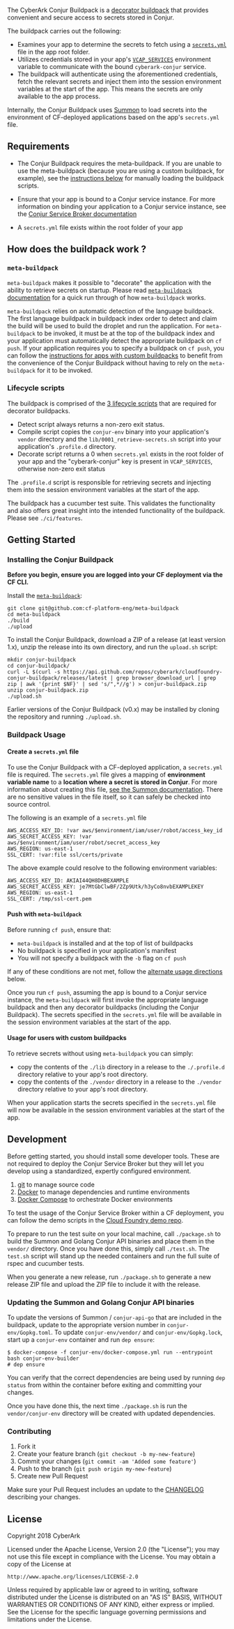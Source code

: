 The CyberArk Conjur Buildpack is a [decorator buildpack](https://github.com/cf-platform-eng/meta-buildpack#what-is-a-decorator) that provides convenient and secure access to secrets stored in Conjur.

The buildpack carries out the following:

+ Examines your app to determine the secrets to fetch using a [`secrets.yml`](https://cyberark.github.io/summon/#secrets.yml) file in the app root folder.
+ Utilizes credentials stored in your app's [`VCAP_SERVICES`](https://docs.run.pivotal.io/devguide/deploy-apps/environment-variable.html#VCAP-SERVICES) environment variable to communicate with the bound `cyberark-conjur` service.
+ The buildpack will authenticate using the aforementioned credentials, fetch the relevant secrets and inject them into the session environment variables at the start of the app. This means the secrets are only available to the app process.

Internally, the Conjur Buildpack uses [Summon](https://cyberark.github.io/summon/) to load secrets into the environment of CF-deployed applications based on the app's `secrets.yml` file.

## Requirements

+ The Conjur Buildpack requires the meta-buildpack. If you are unable to use the meta-buildpack (because you are using a custom buildpack, for example), see the [instructions below](#custom-buildpack-usage) for manually loading the buildpack scripts.

+ Ensure that your app is bound to a Conjur service instance. For more information on binding your application to a Conjur service instance, see the [Conjur Service Broker documentation](https://github.com/conjurinc/conjur-service-broker#binding-your-application-to-the-conjur-service)

+ A `secrets.yml` file exists within the root folder of your app

## How does the buildpack work ?

### `meta-buildpack`

`meta-buildpack` makes it possible to "decorate" the application with the ability to retrieve secrets on startup. Please read [`meta-buildpack` documentation](https://github.com/cf-platform-eng/meta-buildpack#how-it-works) for a quick run through of how `meta-buildpack` works.

`meta-buildpack` relies on automatic detection of the language buildpack. The first language buildpack in buildpack index order to detect and claim the build will be used to build the droplet and run the application. For `meta-buildpack` to be invoked, it must be at the top
of the buildpack index and your application must automatically detect the appropriate buildpack on `cf push`. If your application requires you to specify a buildpack on `cf push`, you can follow the [instructions for apps with custom buildpacks](#custom-buildpack-usage) to benefit from the convenience of the Conjur Buildpack without having to rely on the `meta-buildpack` for it to be invoked.

### Lifecycle scripts

The buildpack is comprised of the [3 lifecycle scripts](https://github.com/cf-platform-eng/meta-buildpack#how-to-write-a-decorator) that are required for decorator buildpacks.

+ Detect script always returns a non-zero exit status.
+ Compile script copies the `conjur-env` binary into your application's `vendor` directory and the `lib/0001_retrieve-secrets.sh` script into your application's `.profile.d` directory.
+ Decorate script returns a 0 when `secrets.yml` exists in the root folder of your app and the "cyberark-conjur" key is present in `VCAP_SERVICES`, otherwise non-zero exit status

The `.profile.d` script is responsible for retrieving secrets and injecting them into the session environment variables at the start of the app.

The buildpack has a cucumber test suite. This validates the functionality and also offers great insight into the intended functionality of the buildpack. Please see `./ci/features`.

## Getting Started

### Installing the Conjur Buildpack

**Before you begin, ensure you are logged into your CF deployment via the CF CLI.**

Install the [`meta-buildpack`](https://github.com/cf-platform-eng/meta-buildpack):
```
git clone git@github.com:cf-platform-eng/meta-buildpack
cd meta-buildpack
./build
./upload
```

To install the Conjur Buildpack, download a ZIP of a release (at least version 1.x), unzip the release into its own directory, and run the `upload.sh` script:
```
mkdir conjur-buildpack
cd conjur-buildpack/
curl -L $(curl -s https://api.github.com/repos/cyberark/cloudfoundry-conjur-buildpack/releases/latest | grep browser_download_url | grep zip | awk '{print $NF}' | sed 's/",*//g') > conjur-buildpack.zip
unzip conjur-buildpack.zip
./upload.sh
```

Earlier versions of the Conjur Buildpack (v0.x) may be installed by cloning the repository and running `./upload.sh`.

### Buildpack Usage

#### Create a `secrets.yml` file

To use the Conjur Buildpack with a CF-deployed application, a `secrets.yml` file is required. The `secrets.yml` file gives a mapping of **environment variable name** to a **location where a secret is stored in Conjur**. For more information about creating this file, [see the Summon documentation](https://cyberark.github.io/summon/#secrets.yml). There are no sensitive values in the file itself, so it can safely be checked into source control.

The following is an example of a `secrets.yml` file

```
AWS_ACCESS_KEY_ID: !var aws/$environment/iam/user/robot/access_key_id
AWS_SECRET_ACCESS_KEY: !var aws/$environment/iam/user/robot/secret_access_key
AWS_REGION: us-east-1
SSL_CERT: !var:file ssl/certs/private
```

The above example could resolve to the following environment variables:

```
AWS_ACCESS_KEY_ID: AKIAI44QH8DHBEXAMPLE
AWS_SECRET_ACCESS_KEY: je7MtGbClwBF/2Zp9Utk/h3yCo8nvbEXAMPLEKEY
AWS_REGION: us-east-1
SSL_CERT: /tmp/ssl-cert.pem
```

#### Push with `meta-buildpack`

Before running `cf push`, ensure that:

+ `meta-buildpack` is installed and at the top of list of buildpacks
+ No buildpack is specified in your application's manifest
+ You will not specify a buildpack with the `-b` flag on `cf push`

If any of these conditions are not met, follow the [alternate usage directions](#custom-buildpack-usage) below.

Once you run `cf push`, assuming the app is bound to a Conjur service instance, the `meta-buildpack` will first invoke the appropriate language buildpack and then any decorator buildpacks (including the Conjur Buildpack). The secrets specified in the `secrets.yml` file will be available in the session environment variables at the start of the app.

#### <a name="custom-buildpack-usage"></a>Usage for users with custom buildpacks

To retrieve secrets without using `meta-buildpack` you can simply:

+ copy the contents of the `./lib` directory in a release to the `./.profile.d` directory relative to your app's root directory.
+ copy the contents of the `./vendor` directory in a release to the `./vendor` directory relative to your app's root directory.

When your application starts the secrets specified in the `secrets.yml` file will now be available in the session environment variables at the start of the app.

## Development

Before getting started, you should install some developer tools. These are not required to deploy the Conjur Service Broker but they will let you develop using a standardized, expertly configured environment.

1. [git][get-git] to manage source code
2. [Docker][get-docker] to manage dependencies and runtime environments
3. [Docker Compose][get-docker-compose] to orchestrate Docker environments

[get-docker]: https://docs.docker.com/engine/installation
[get-git]: https://git-scm.com/downloads
[get-docker-compose]: https://docs.docker.com/compose/install

To test the usage of the Conjur Service Broker within a CF deployment, you can
follow the demo scripts in the [Cloud Foundry demo repo](https://github.com/conjurinc/cloudfoundry-conjur-demo).

To prepare to run the test suite on your local machine, call `./package.sh` to build the Summon and Golang Conjur API binaries and place them in the `vendor/` directory. Once you have done this, simply call `./test.sh`. The `test.sh` script will stand up the needed containers and run the full suite of rspec and cucumber tests.

When you generate a new release, run `./package.sh` to generate a new release ZIP file and upload the ZIP file to include it with the release.

### Updating the Summon and Golang Conjur API binaries

To update the versions of Summon / `conjur-api-go` that are included in the buildpack, update to the appropriate version number in `conjur-env/Gopkg.toml`. To update `conjur-env/vendor/` and `conjur-env/Gopkg.lock`, start up a `conjur-env` container and run `dep ensure`:
```
$ docker-compose -f conjur-env/docker-compose.yml run --entrypoint bash conjur-env-builder
# dep ensure
```
You can verify that the correct dependencies are being used by running `dep status` from within the container before exiting and committing your changes.

Once you have done this, the next time `./package.sh` is run the `vendor/conjur-env` directory will be created with updated dependencies.

### Contributing

1. Fork it
2. Create your feature branch (`git checkout -b my-new-feature`)
3. Commit your changes (`git commit -am 'Added some feature'`)
4. Push to the branch (`git push origin my-new-feature`)
5. Create new Pull Request

Make sure your Pull Request includes an update to the [CHANGELOG](https://github.com/cyberark/cloudfoundry-conjur-buildpack/blob/master/CHANGELOG.md) describing your changes.

## License

Copyright 2018 CyberArk

Licensed under the Apache License, Version 2.0 (the "License");
you may not use this file except in compliance with the License.
You may obtain a copy of the License at

    http://www.apache.org/licenses/LICENSE-2.0

Unless required by applicable law or agreed to in writing, software
distributed under the License is distributed on an "AS IS" BASIS,
WITHOUT WARRANTIES OR CONDITIONS OF ANY KIND, either express or implied.
See the License for the specific language governing permissions and
limitations under the License.
